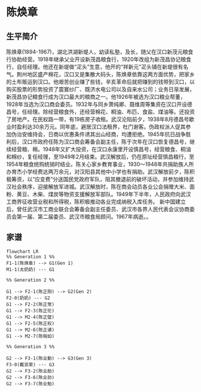 # 陈焕章

## 生平简介

陈焕章(1894-1967)，湖北洪湖新堤人，幼读私塾，及长，随父在汉口新茂元粮食行协助经营。1918年继承父业开设新茂昌粮食行，1920年改组为新茂昌协记粮食行，自任经理。他还在新堤做“疋头”生意，他开的“祥新元”疋头铺在新堤很有名气。荆州地区盛产棉花，汉口又是集散大码头，陈焕章依靠这两方面优势，把家乡的土布贩运到汉口。他艰苦创业赚了些钱，辛亥革命后就把赚到的钱带到汉口，以购买股票的形势投资了震寰纱厂、既济水电公司以及自来水公司；业务日渐发展，新茂昌协记粮食行成为汉口最大的粮商之一。他1926年被选为汉口粮业帮董，1928年当选为汉口商会委员。1932年与同乡萧纯卿、聂维周等集资在汉口开设德昌号，任经理。除经营粮食外，还经营棉花、桐油、布匹、食盐、煤油等。还投资了房地产。在民权路一带，有19栋房子收租。武汉沦陷前夕，1938年8月德昌号歇业时盈利达30余万元。同年底，避居汉口法租界，杜门谢客。伪政权派人促其参加伪治安维持会，日商以优惠条件诱其出山经商，均遭拒绝。1945年抗日战争胜利后，汉口市政府任陈为汉口商会筹备会副主任，陈于次年在汉口恢复德昌号，继续经营粮、棉。1948年又扩大投资，在汉口永康里开设慎昌号，经营粮食、桐油和棉纱，复任经理，至1949年2月结束。武汉解放后，仍在原址经营慎昌粮行，至1954年粮食统购统销时结业。陈关心家乡教育事业，1930～1948年共捐助族人所办育杰小学经费达两万余元，对汉阳县其他中小学也有捐助。武汉解放前夕，陈积极筹资，以“应变费”分送国民党政府军队，阻其撤退前的破坏活动，并参加维持武汉社会秩序，迎接解放军进城。武汉解放时，陈在商会动员各业公会捐赠大米、面粉、黄豆、木柴、煤炭等物资支援解放军部队。1949年下半年，人民政府向武汉工商界征收营业税和所得税，陈积极推动各业完成纳税入库任务。 新中国建立后，曾任武汉市工商业联合会筹备会副主任委员、武汉市各界人民代表会议协商委员会第一届、第二届委员、武汉市粮食局顾问。1967年病逝。。

## 家谱

```mermaid!
flowchart LR
%% Generation 1 %%
F1-1(陈焕章) --> G1(Gen 1)
M1-1(太奶奶) --- G1

%% Generation 2 %%

G1 --> F2-1(陈正刚) --> G2(Gen 2)
F2-0(奶奶) --- G2
G1 --> F2-2(陈正常)
G1 --> F2-3(陈正伦)
G1 --> M2-4(陈正璧)
G1 --> F2-5(陈正权)
G1 --> M2-6(陈正谟)
G1 --> M2-7(陈琬如)

%% Generation 3 %%

G2 --> F3-1(陈业勤) --> G3(Gen 3)
F3-0(戴亚荣) --- G3
G2 --> F3-2(陈业励)
G2 --> F3-6(陈业劲)
G2 --> F3-7(陈业勉)

```